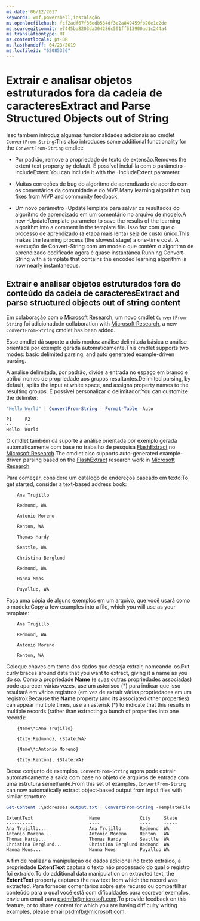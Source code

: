 ```yaml
---
ms.date: 06/12/2017
keywords: wmf,powershell,instalação
ms.openlocfilehash: fcf2adf67f36edb534df3e2a849459fb20e1c2de
ms.sourcegitcommit: e7445ba8203da304286c591ff513900ad1c244a4
ms.translationtype: HT
ms.contentlocale: pt-BR
ms.lasthandoff: 04/23/2019
ms.locfileid: "62085336"
---
```

# <a name="extract-and-parse-structured-objects-out-of-string"></a><span data-ttu-id="965a4-102">Extrair e analisar objetos estruturados fora da cadeia de caracteres</span><span class="sxs-lookup"><span data-stu-id="965a4-102">Extract and Parse Structured Objects out of String</span></span>

<span data-ttu-id="965a4-103">Isso também introduz algumas funcionalidades adicionais ao cmdlet `ConvertFrom-String`:</span><span class="sxs-lookup"><span data-stu-id="965a4-103">This also introduces some additional functionality for the `ConvertFrom-String` cmdlet:</span></span>

- <span data-ttu-id="965a4-104">Por padrão, remove a propriedade de texto de extensão.</span><span class="sxs-lookup"><span data-stu-id="965a4-104">Removes the extent text property by default.</span></span> <span data-ttu-id="965a4-105">É possível incluí-la com o parâmetro -IncludeExtent.</span><span class="sxs-lookup"><span data-stu-id="965a4-105">You can include it with the -IncludeExtent parameter.</span></span>

- <span data-ttu-id="965a4-106">Muitas correções de bug do algoritmo de aprendizado de acordo com os comentários da comunidade e do MVP.</span><span class="sxs-lookup"><span data-stu-id="965a4-106">Many learning algorithm bug fixes from MVP and community feedback.</span></span>

- <span data-ttu-id="965a4-107">Um novo parâmetro -UpdateTemplate para salvar os resultados do algoritmo de aprendizado em um comentário no arquivo de modelo.</span><span class="sxs-lookup"><span data-stu-id="965a4-107">A new -UpdateTemplate parameter to save the results of the learning algorithm into a comment in the template file.</span></span> <span data-ttu-id="965a4-108">Isso faz com que o processo de aprendizado (a etapa mais lenta) seja de custo único.</span><span class="sxs-lookup"><span data-stu-id="965a4-108">This makes the learning process (the slowest stage) a one-time cost.</span></span> <span data-ttu-id="965a4-109">A execução de Convert-String com um modelo que contém o algoritmo de aprendizado codificado agora é quase instantânea.</span><span class="sxs-lookup"><span data-stu-id="965a4-109">Running Convert-String with a template that contains the encoded learning algorithm is now nearly instantaneous.</span></span>

## <a name="extract-and-parse-structured-objects-out-of-string-content"></a><span data-ttu-id="965a4-110">Extrair e analisar objetos estruturados fora do conteúdo da cadeia de caracteres</span><span class="sxs-lookup"><span data-stu-id="965a4-110">Extract and parse structured objects out of string content</span></span>

<span data-ttu-id="965a4-111">Em colaboração com o [Microsoft Research](https://www.microsoft.com/en-us/research/?from=http%3A%2F%2Fresearch.microsoft.com%2F), um novo cmdlet `ConvertFrom-String` foi adicionado.</span><span class="sxs-lookup"><span data-stu-id="965a4-111">In collaboration with [Microsoft Research](https://www.microsoft.com/en-us/research/?from=http%3A%2F%2Fresearch.microsoft.com%2F), a new `ConvertFrom-String` cmdlet has been added.</span></span>

<span data-ttu-id="965a4-112">Esse cmdlet dá suporte a dois modos: análise delimitada básica e análise orientada por exemplo gerada automaticamente.</span><span class="sxs-lookup"><span data-stu-id="965a4-112">This cmdlet supports two modes: basic delimited parsing, and auto generated example-driven parsing.</span></span>

<span data-ttu-id="965a4-113">A análise delimitada, por padrão, divide a entrada no espaço em branco e atribui nomes de propriedade aos grupos resultantes.</span><span class="sxs-lookup"><span data-stu-id="965a4-113">Delimited parsing, by default, splits the input at white space, and assigns property names to the resulting groups.</span></span> <span data-ttu-id="965a4-114">É possível personalizar o delimitador:</span><span class="sxs-lookup"><span data-stu-id="965a4-114">You can customize the delimiter:</span></span>

```powershell
"Hello World" | ConvertFrom-String | Format-Table -Auto
```

```output
P1     P2
--     --
Hello  World
```

<span data-ttu-id="965a4-115">O cmdlet também dá suporte à análise orientada por exemplo gerada automaticamente com base no trabalho de pesquisa [FlashExtract](https://www.microsoft.com/en-us/research/publication/flashextract-framework-data-extraction-examples/?from=http%3A%2F%2Fresearch.microsoft.com%2Fen-us%2Fum%2Fpeople%2Fsumitg%2Fflashextract.html) no [Microsoft Research](https://www.microsoft.com/en-us/research/?from=http%3A%2F%2Fresearch.microsoft.com%2F).</span><span class="sxs-lookup"><span data-stu-id="965a4-115">The cmdlet also supports auto-generated example-driven parsing based on the [FlashExtract](https://www.microsoft.com/en-us/research/publication/flashextract-framework-data-extraction-examples/?from=http%3A%2F%2Fresearch.microsoft.com%2Fen-us%2Fum%2Fpeople%2Fsumitg%2Fflashextract.html) research work in [Microsoft Research](https://www.microsoft.com/en-us/research/?from=http%3A%2F%2Fresearch.microsoft.com%2F).</span></span>

<span data-ttu-id="965a4-116">Para começar, considere um catálogo de endereços baseado em texto:</span><span class="sxs-lookup"><span data-stu-id="965a4-116">To get started, consider a text-based address book:</span></span>

```
    Ana Trujillo

    Redmond, WA

    Antonio Moreno

    Renton, WA

    Thomas Hardy

    Seattle, WA

    Christina Berglund

    Redmond, WA

    Hanna Moos

    Puyallup, WA
```

<span data-ttu-id="965a4-117">Faça uma cópia de alguns exemplos em um arquivo, que você usará como o modelo:</span><span class="sxs-lookup"><span data-stu-id="965a4-117">Copy a few examples into a file, which you will use as your template:</span></span>

```
    Ana Trujillo

    Redmond, WA

    Antonio Moreno

    Renton, WA
```

<span data-ttu-id="965a4-118">Coloque chaves em torno dos dados que deseja extrair, nomeando-os.</span><span class="sxs-lookup"><span data-stu-id="965a4-118">Put curly braces around data that you want to extract, giving it a name as you do so.</span></span> <span data-ttu-id="965a4-119">Como a propriedade **Name** (e suas outras propriedades associadas) pode aparecer várias vezes, use um asterisco (\*) para indicar que isso resultará em vários registros (em vez de extrair várias propriedades em um registro):</span><span class="sxs-lookup"><span data-stu-id="965a4-119">Because the **Name** property (and its associated other properties) can appear multiple times, use an asterisk (\*) to indicate that this results in multiple records (rather than extracting a bunch of properties into one record):</span></span>

```
    {Name\*:Ana Trujillo}

    {City:Redmond}, {State:WA}

    {Name\*:Antonio Moreno}

    {City:Renton}, {State:WA}
```

<span data-ttu-id="965a4-120">Desse conjunto de exemplos, `ConvertFrom-String` agora pode extrair automaticamente a saída com base no objeto de arquivos de entrada com uma estrutura semelhante.</span><span class="sxs-lookup"><span data-stu-id="965a4-120">From this set of examples, `ConvertFrom-String` can now automatically extract object-based output from input files with similar structure.</span></span>

```powershell
Get-Content .\addresses.output.txt | ConvertFrom-String -TemplateFile .\addresses.template.txt | Format-Table -Auto
```

```output
ExtentText                     Name               City     State
----------                     ----               ----     -----
Ana Trujillo...                Ana Trujillo       Redmond  WA
Antonio Moreno...              Antonio Moreno     Renton   WA
Thomas Hardy...                Thomas Hardy       Seattle  WA
Christina Berglund...          Christina Berglund Redmond  WA
Hanna Moos...                  Hanna Moos         Puyallup WA
```

<span data-ttu-id="965a4-121">A fim de realizar a manipulação de dados adicional no texto extraído, a propriedade **ExtentText** captura o texto não processado do qual o registro foi extraído.</span><span class="sxs-lookup"><span data-stu-id="965a4-121">To do additional data manipulation on extracted text, the **ExtentText** property captures the raw text from which the record was extracted.</span></span> <span data-ttu-id="965a4-122">Para fornecer comentários sobre este recurso ou compartilhar conteúdo para o qual você está com dificuldades para escrever exemplos, envie um email para <psdmfb@microsoft.com>.</span><span class="sxs-lookup"><span data-stu-id="965a4-122">To provide feedback on this feature, or to share content for which you are having difficulty writing examples, please email <psdmfb@microsoft.com>.</span></span>